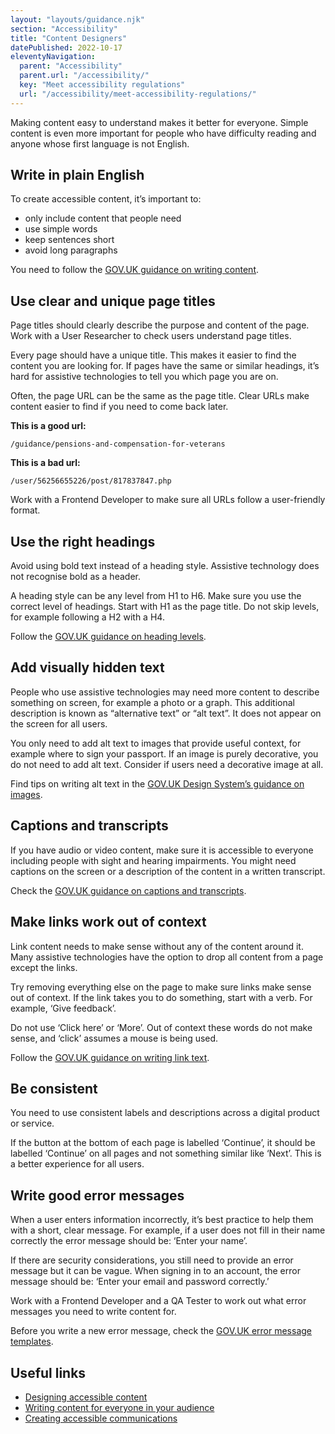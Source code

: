 ```yaml
---
layout: "layouts/guidance.njk"
section: "Accessibility"
title: "Content Designers"
datePublished: 2022-10-17
eleventyNavigation:
  parent: "Accessibility"
  parent.url: "/accessibility/"
  key: "Meet accessibility regulations"
  url: "/accessibility/meet-accessibility-regulations/"
---
```


Making content easy to understand makes it better for everyone. Simple content is even more important for people who have difficulty reading and anyone whose first language is not English.

## Write in plain English

To create accessible content, it’s important to:

- only include content that people need
- use simple words
- keep sentences short
- avoid long paragraphs

You need to follow the [GOV.UK guidance on writing content](https://www.gov.uk/guidance/content-design/writing-for-gov-uk/).

## Use clear and unique page titles

Page titles should clearly describe the purpose and content of the page. Work with a User Researcher to check users understand page titles.

Every page should have a unique title. This makes it easier to find the content you are looking for. If pages have the same or similar headings, it’s hard for assistive technologies to tell you which page you are on.

Often, the page URL can be the same as the page title. Clear URLs make content easier to find if you need to come back later.

**This is a good url:**

```/guidance/pensions-and-compensation-for-veterans```

**This is a bad url:**

```/user/56256655226/post/817837847.php```

Work with a Frontend Developer to make sure all URLs follow a user-friendly format.

## Use the right headings

Avoid using bold text instead of a heading style. Assistive technology does not recognise bold as a header.

A heading style can be any level from H1 to H6. Make sure you use the correct level of headings. Start with H1 as the page title. Do not skip levels, for example following a H2 with a H4.

Follow the [GOV.UK guidance on heading levels](https://www.gov.uk/guidance/content-design/writing-for-gov-uk#headings).

## Add visually hidden text

People who use assistive technologies may need more content to describe something on screen, for example a photo or a graph. This additional description is known as “alternative text” or “alt text”. It does not appear on the screen for all users.

You only need to add alt text to images that provide useful context, for example where to sign your passport. If an image is purely decorative, you do not need to add alt text. Consider if users need a decorative image at all.

Find tips on writing alt text in the [GOV.UK Design System’s guidance on images](https://design-system.service.gov.uk/styles/images/).

## Captions and transcripts

If you have audio or video content, make sure it is accessible to everyone including people with sight and hearing impairments. You might need captions on the screen or a description of the content in a written transcript.

Check the [GOV.UK guidance on captions and transcripts](https://www.gov.uk/guidance/how-to-publish-on-gov-uk/images-and-videos/).

## Make links work out of context

Link content needs to make sense without any of the content around it. Many assistive technologies have the option to drop all content from a page except the links.

Try removing everything else on the page to make sure links make sense out of context. If the link takes you to do something, start with a verb. For example, ‘Give feedback’.

Do not use ‘Click here’ or ‘More’. Out of context these words do not make sense, and ‘click’ assumes a mouse is being used.

Follow the [GOV.UK guidance on writing link text](https://www.gov.uk/guidance/content-design/links/).

## Be consistent

You need to use consistent labels and descriptions across a digital product or service.

If the button at the bottom of each page is labelled ‘Continue’, it should be labelled ‘Continue’ on all pages and not something similar like ‘Next’. This is a better experience for all users.

## Write good error messages

When a user enters information incorrectly, it’s best practice to help them with a short, clear message. For example, if a user does not fill in their name correctly the error message should be: ‘Enter your name’.

If there are security considerations, you still need to provide an error message but it can be vague. When signing in to an account, the error message should be: ‘Enter your email and password correctly.’

Work with a Frontend Developer and a QA Tester to work out what error messages you need to write content for.

Before you write a new error message, check the [GOV.UK error message templates](https://design-system.service.gov.uk/components/error-message/#use-error-message-templates).

## Useful links

- [Designing accessible content](https://www.gov.uk/guidance/guidance-and-tools-for-digital-accessibility#designing-accessible-content)
- [Writing content for everyone in your audience](https://gds.blog.gov.uk/2016/02/23/writing-content-for-everyone/)
- [Creating accessible communications](https://gcs.civilservice.gov.uk/guidance/digital-communication/accessible-communications/)
